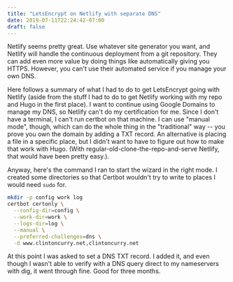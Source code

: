 ```yaml
---
title: "LetsEncrypt on Netlify with separate DNS"
date: 2019-07-11T22:24:42-07:00
draft: false
---
```


Netlify seems pretty great.  Use whatever site generator you want, and Netlify
will handle the continuous deployment from a git repository.  They can add even
more value by doing things like automatically giving you HTTPS.  However, you
can't use their automated service if you manage your own DNS.

Here follows a summary of what I had to do to get LetsEncrypt going with
Netlify (aside from the stuff I had to do to get Netlify working with my repo
and Hugo in the first place).  I want to continue using Google Domains to
manage my DNS, so Netlify can't do my certification for me.  Since I don't have
a terminal, I can't run certbot on that machine.  I can use "manual mode",
though, which can do the whole thing in the "traditional" way -- you prove you
own the domain by adding a TXT record.  An alternative is placing a file in a
specific place, but I didn't want to have to figure out how to make that work
with Hugo.  (With regular-old-clone-the-repo-and-serve Netlify, that would have
been pretty easy.).

Anyway, here's the command I ran to start the wizard in the right mode.  I
created some directories so that Certbot wouldn't try to write to places I
would need `sudo` for.

```bash
mkdir -p config work log
certbot certonly \
  --config-dir=config \
  --work-dir=work \
  --logs-dir=log \
  --manual \
  --preferred-challenges=dns \
  -d www.clintoncurry.net,clintoncurry.net
```

At this point I was asked to set a DNS TXT record. I added it, and even though
I wasn't able to verify with a DNS query direct to my nameservers with dig, it
went through fine.  Good for three months.
